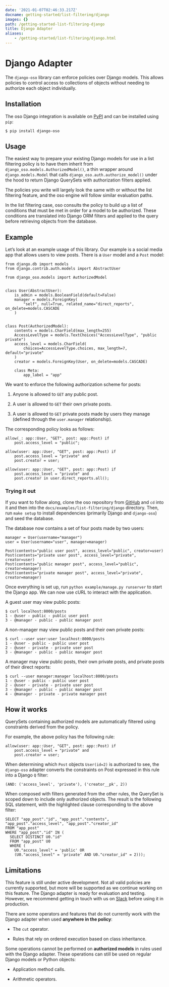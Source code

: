 ```yaml
---
date: '2021-01-07T02:46:33.217Z'
docname: getting-started/list-filtering/django
images: {}
path: /getting-started-list-filtering-django
title: Django Adapter
aliases: 
    - /getting-started/list-filtering/django.html
---
```


# Django Adapter

The `django-oso` library can enforce policies over Django models. This allows
policies to control access to collections of objects without needing to
authorize each object individually.

## Installation

The oso Django integration is available on [PyPI](https://pypi.org/project/django-oso/) and can be installed using
`pip`:

```
$ pip install django-oso
```

## Usage

The easiest way to prepare your existing Django models for use in a list
filtering policy is to have them inherit from
`django_oso.models.AuthorizedModel()`, a thin wrapper around
`django.models.Model` that calls `django_oso.auth.authorize_model()`
under the hood to return Django QuerySets with authorization filters applied.

The policies you write will largely look the same with or without the list
filtering feature, and the oso engine will follow similar evaluation paths.

In the list filtering case, oso consults the policy to build up a list of
conditions that must be met in order for a model to be authorized. These
conditions are translated into Django ORM filters and applied to the query
before retrieving objects from the database.

## Example

Let’s look at an example usage of this library. Our example is a social media
app that allows users to view posts. There is a `User` model and a `Post`
model:

```
from django.db import models
from django.contrib.auth.models import AbstractUser

from django_oso.models import AuthorizedModel


class User(AbstractUser):
    is_admin = models.BooleanField(default=False)
    manager = models.ForeignKey(
        "self", null=True, related_name="direct_reports", on_delete=models.CASCADE
    )


class Post(AuthorizedModel):
    contents = models.CharField(max_length=255)
    AccessLevelType = models.TextChoices("AccessLevelType", "public private")
    access_level = models.CharField(
        choices=AccessLevelType.choices, max_length=7, default="private"
    )
    creator = models.ForeignKey(User, on_delete=models.CASCADE)

    class Meta:
        app_label = "app"
```

We want to enforce the following authorization scheme for posts:


1. Anyone is allowed to `GET` any public post.


2. A user is allowed to `GET` their own private posts.


3. A user is allowed to `GET` private posts made by users they manage
(defined through the `user.manager` relationship).

The corresponding policy looks as follows:

```
allow(_: app::User, "GET", post: app::Post) if
    post.access_level = "public";

allow(user: app::User, "GET", post: app::Post) if
    post.access_level = "private" and
    post.creator = user;

allow(user: app::User, "GET", post: app::Post) if
    post.access_level = "private" and
    post.creator in user.direct_reports.all();
```

### Trying it out

If you want to follow along, clone the oso repository from [GitHub](https://github.com/osohq/oso) and `cd`
into it and then into the `docs/examples/list-filtering/django` directory.
Then, run `make setup` to install dependencies (primarily Django and
`django-oso`) and seed the database.

The database now contains a set of four posts made by two users:

```
manager = User(username="manager")
user = User(username="user", manager=manager)

Post(contents="public user post", access_level="public", creator=user)
Post(contents="private user post", access_level="private", creator=user)
Post(contents="public manager post", access_level="public", creator=manager)
Post(contents="private manager post", access_level="private", creator=manager)
```

Once everything is set up, run `python example/manage.py runserver` to start
the Django app. We can now use cURL to interact with the application.

A guest user may view public posts:

```
$ curl localhost:8000/posts
1 - @user - public - public user post
3 - @manager - public - public manager post
```

A non-manager may view public posts and their own private posts:

```
$ curl --user user:user localhost:8000/posts
1 - @user - public - public user post
2 - @user - private - private user post
3 - @manager - public - public manager post
```

A manager may view public posts, their own private posts, and private posts of
their direct reports:

```
$ curl --user manager:manager localhost:8000/posts
1 - @user - public - public user post
2 - @user - private - private user post
3 - @manager - public - public manager post
4 - @manager - private - private manager post
```

## How it works

QuerySets containing authorized models are automatically filtered using
constraints derived from the policy.

For example, the above policy has the following rule:

```
allow(user: app::User, "GET", post: app::Post) if
    post.access_level = "private" and
    post.creator = user;
```

When determining which `Post` objects `User(id=2)` is authorized to see,
the `django-oso` adapter converts the constraints on Post expressed in this
rule into a Django `Q` filter:

```
(AND: ('access_level', 'private'), ('creator__pk', 2))
```

When composed with filters generated from the other rules, the QuerySet is
scoped down to include only authorized objects. The result is the following SQL
statement, with the highlighted clause corresponding to the above filter:

```
SELECT "app_post"."id", "app_post"."contents", "app_post"."access_level", "app_post"."creator_id"
FROM "app_post"
WHERE "app_post"."id" IN (
  SELECT DISTINCT U0."id"
  FROM "app_post" U0
  WHERE (
    U0."access_level" = 'public' OR
    (U0."access_level" = 'private' AND U0."creator_id" = 2)));
```

## Limitations

This feature is still under active development. Not all valid policies are
currently supported, but more will be supported as we continue working on this
feature. The Django adapter is ready for evaluation and testing. However, we
recommend getting in touch with us on [Slack](http://join-slack.osohq.com/) before using it in production.

There are some operators and features that do not currently work with the
Django adapter when used **anywhere in the policy**:


* The `cut` operator.


* Rules that rely on ordered execution based on class inheritance.

Some operations cannot be performed on **authorized models** in rules used with
the Django adapter. These operations can still be used on regular Django models
or Python objects:


* Application method calls.


* Arithmetic operators.
